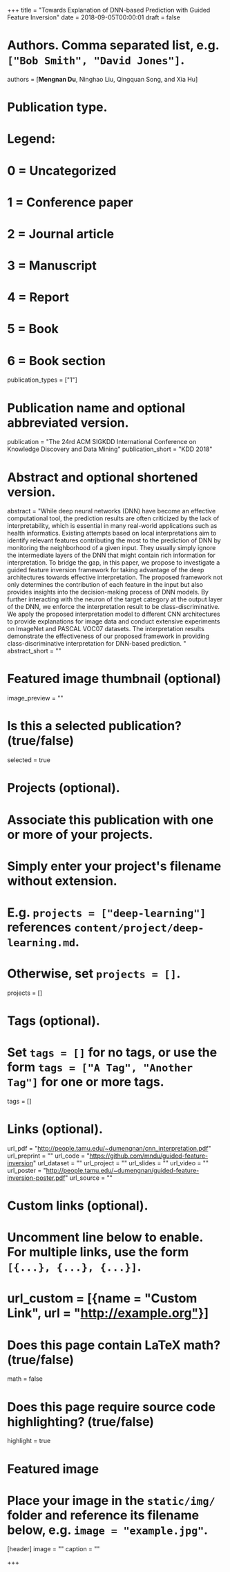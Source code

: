 +++
title = "Towards Explanation of DNN-based Prediction with Guided Feature Inversion"
date = 2018-09-05T00:00:01
draft = false

# Authors. Comma separated list, e.g. `["Bob Smith", "David Jones"]`.
authors = [**Mengnan Du**, Ninghao Liu, Qingquan Song, and Xia Hu]

# Publication type.
# Legend:
# 0 = Uncategorized
# 1 = Conference paper
# 2 = Journal article
# 3 = Manuscript
# 4 = Report
# 5 = Book
# 6 = Book section
publication_types = ["1"]

# Publication name and optional abbreviated version.
publication = "The 24rd ACM SIGKDD International Conference on Knowledge Discovery and Data Mining"
publication_short = "KDD 2018"

# Abstract and optional shortened version.
abstract = "While deep neural networks (DNN) have become an effective computational tool, the prediction results are often criticized by the lack of interpretability, which is essential in many real-world applications such as health informatics. Existing attempts based on local interpretations aim to identify relevant features contributing the most to the prediction of DNN by monitoring the neighborhood of a given input. They usually simply ignore the intermediate layers of the DNN that might contain rich information for interpretation. To bridge the gap, in this paper, we propose to investigate a guided feature inversion framework for taking advantage of the deep architectures towards effective interpretation. The proposed framework not only determines the contribution of each feature in the input but also provides  insights into the decision-making process of DNN models. By further interacting with the neuron of the target category at the output layer of the DNN, we enforce the interpretation result to be class-discriminative. We apply the proposed interpretation model to different CNN architectures to provide explanations for image data and conduct extensive experiments on ImageNet and PASCAL VOC07 datasets. The interpretation results demonstrate the effectiveness of our proposed framework in providing class-discriminative interpretation for DNN-based prediction. "
abstract_short = ""

# Featured image thumbnail (optional)
image_preview = ""

# Is this a selected publication? (true/false)
selected = true

# Projects (optional).
#   Associate this publication with one or more of your projects.
#   Simply enter your project's filename without extension.
#   E.g. `projects = ["deep-learning"]` references `content/project/deep-learning.md`.
#   Otherwise, set `projects = []`.
projects = []

# Tags (optional).
#   Set `tags = []` for no tags, or use the form `tags = ["A Tag", "Another Tag"]` for one or more tags.
tags = []

# Links (optional).
url_pdf = "http://people.tamu.edu/~dumengnan/cnn_interpretation.pdf"
url_preprint = ""
url_code = "https://github.com/mndu/guided-feature-inversion"
url_dataset = ""
url_project = ""
url_slides = ""
url_video = ""
url_poster = "http://people.tamu.edu/~dumengnan/guided-feature-inversion-poster.pdf"
url_source = ""

# Custom links (optional).
#   Uncomment line below to enable. For multiple links, use the form `[{...}, {...}, {...}]`.
# url_custom = [{name = "Custom Link", url = "http://example.org"}]

# Does this page contain LaTeX math? (true/false)
math = false

# Does this page require source code highlighting? (true/false)
highlight = true

# Featured image
# Place your image in the `static/img/` folder and reference its filename below, e.g. `image = "example.jpg"`.
[header]
image = ""
caption = ""

+++
